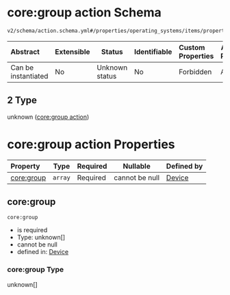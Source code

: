 # core:group action Schema

```txt
v2/schema/action.schema.yml#/properties/operating_systems/items/properties/steps/items/properties/actions/items/oneOf/2
```




| Abstract            | Extensible | Status         | Identifiable | Custom Properties | Additional Properties | Access Restrictions | Defined In                                                           |
| :------------------ | ---------- | -------------- | ------------ | :---------------- | --------------------- | ------------------- | -------------------------------------------------------------------- |
| Can be instantiated | No         | Unknown status | No           | Forbidden         | Allowed               | none                | [device.schema.json\*](../device.schema.json "open original schema") |

## 2 Type

unknown ([core:group action](device-properties-operating-systems-operating-system-properties-steps-step-properties-group-step-action-oneof-coregroup-action.md))

# core:group action Properties

| Property                 | Type    | Required | Nullable       | Defined by                                                                                                                                                                                                                                                                                                              |
| :----------------------- | ------- | -------- | -------------- | :---------------------------------------------------------------------------------------------------------------------------------------------------------------------------------------------------------------------------------------------------------------------------------------------------------------------- |
| [core:group](#coregroup) | `array` | Required | cannot be null | [Device](device-properties-operating-systems-operating-system-properties-steps-step-properties-group-step-action-oneof-coregroup-action-properties-coregroup-action.md "v2/schema/action.schema.yml#/properties/operating_systems/items/properties/steps/items/properties/actions/items/oneOf/2/properties/core:group") |

## core:group




`core:group`

-   is required
-   Type: unknown\[]
-   cannot be null
-   defined in: [Device](device-properties-operating-systems-operating-system-properties-steps-step-properties-group-step-action-oneof-coregroup-action-properties-coregroup-action.md "v2/schema/action.schema.yml#/properties/operating_systems/items/properties/steps/items/properties/actions/items/oneOf/2/properties/core:group")

### core:group Type

unknown\[]
